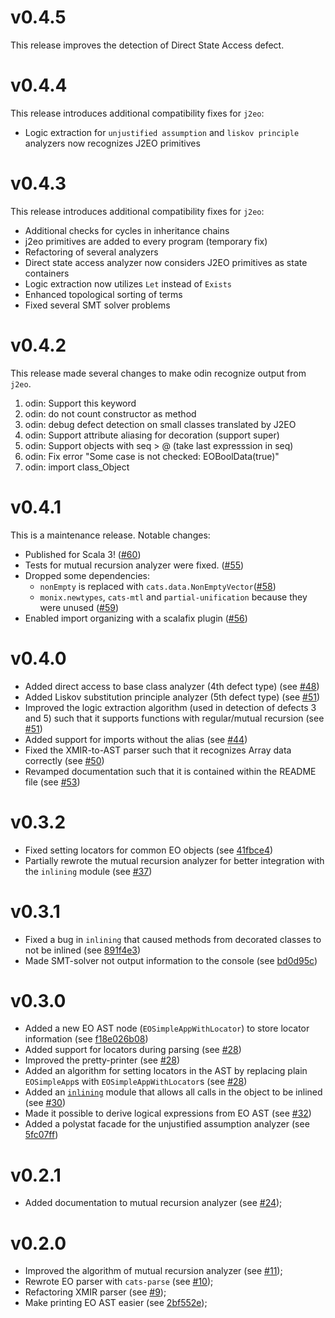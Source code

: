 # v0.4.5
This release improves the detection of Direct State Access defect. 

# v0.4.4
This release introduces additional compatibility fixes for `j2eo`:
- Logic extraction for `unjustified assumption` and `liskov principle` analyzers now recognizes J2EO primitives

# v0.4.3
This release introduces additional compatibility fixes for `j2eo`:
- Additional checks for cycles in inheritance chains
- j2eo primitives are added to every program (temporary fix)
- Refactoring of several analyzers
- Direct state access analyzer now considers J2EO primitives as state containers
- Logic extraction now utilizes `Let` instead of `Exists`
- Enhanced topological sorting of terms
- Fixed several SMT solver problems

# v0.4.2
This release made several changes to make odin recognize output from `j2eo`. 
1. odin: Support this keyword
2. odin: do not count constructor as method
3. odin: debug defect detection on small classes translated by J2EO
4. odin: Support attribute aliasing for decoration (support super)
5. odin: Support objects with seq > @ (take last expresssion in seq)
6. odin: Fix error "Some case is not checked: EOBoolData(true)"
7. odin: import class_Object

# v0.4.1
This is a maintenance release. Notable changes:
- Published for Scala 3! ([#60](https://github.com/polystat/odin/pull/60))
- Tests for mutual recursion analyzer were fixed. ([#55](https://github.com/polystat/odin/pull/55))
- Dropped some dependencies:
  - `nonEmpty` is replaced with `cats.data.NonEmptyVector`([#58](https://github.com/polystat/odin/pull/58))
  - `monix.newtypes`, `cats-mtl` and `partial-unification` because they were unused ([#59](https://github.com/polystat/odin/pull/59))
- Enabled import organizing with a scalafix plugin ([#56](https://github.com/polystat/odin/pull/56))

# v0.4.0
- Added direct access to base class analyzer (4th defect type) (see [#48](https://github.com/polystat/odin/pull/48))
- Added Liskov substitution principle analyzer (5th defect type) (see [#51](https://github.com/polystat/odin/pull/51))
- Improved the logic extraction algorithm (used in detection of defects 3 and 5) such that it supports functions with regular/mutual recursion (see [#51](https://github.com/polystat/odin/pull/51))
- Added support for imports without the alias (see [#44](https://github.com/polystat/odin/pull/44))
- Fixed the XMIR-to-AST parser such that it recognizes Array data correctly (see [#50](https://github.com/polystat/odin/pull/50))
- Revamped documentation such that it is contained within the README file (see [#53](https://github.com/polystat/odin/pull/53))


# v0.3.2
- Fixed setting locators for common EO objects (see [41fbce4](https://github.com/polystat/odin/commit/41fbce4c313b4fc1def41d799d5eb5a422e5e630))
- Partially rewrote the mutual recursion analyzer for better integration with the `inlining` module (see [#37](https://github.com/polystat/odin/pull/37)) 

# v0.3.1
- Fixed a bug in `inlining` that caused methods from decorated classes to not be inlined (see [891f4e3](https://github.com/polystat/odin/commit/891f4e3f4d6d156a1a5e0b6fb92a385eeac6fb79))
- Made SMT-solver not output information to the console (see [bd0d95c](https://github.com/polystat/odin/commit/bd0d95c6d5b11d384ea5b3ae8cea0a97a6257aa0))  

# v0.3.0
- Added a new EO AST node (`EOSimpleAppWithLocator`) to store locator information (see [f18e026b08](<https://github.com/nikololiahim/odin/blob/f18e026b0844904c516b315577619bf4d7c7fabf/core/src/main/scala/org/polystat/odin/core/ast/ast.scala#:~:text=sealed%20case%20class%20EOSimpleAppWithLocator,)%20extends%20EOApp%5BA%5D>)) 
- Added support for locators during parsing (see [#28](https://github.com/polystat/odin/pull/28))
- Improved the pretty-printer (see [#28](https://github.com/polystat/odin/pull/28))
- Added an algorithm for setting locators in the AST by replacing plain `EOSimpleApp`s with `EOSimpleAppWithLocator`s  (see [#28](https://github.com/polystat/odin/pull/28))
- Added an [`inlining`](https://github.com/nikololiahim/odin/tree/b3aeb59dbe4d478fda8a9424cb40ae6e9b39bfb5/analysis/src/main/scala/org/polystat/odin/analysis/inlining) module that allows all calls in the object to be inlined (see [#30](https://github.com/polystat/odin/pull/30))
- Made it possible to derive logical expressions from EO AST (see [#32](https://github.com/polystat/odin/pull/32))
- Added a polystat facade for the unjustified assumption analyzer (see [5fc07ff](https://github.com/polystat/odin/pull/32/commits/5fc07fffe7b044c3673ea15831bea860964924f3)) 

# v0.2.1

- Added documentation to mutual recursion analyzer (see [#24]( https://github.com/polystat/odin/pull/24 ));

# v0.2.0

- Improved the algorithm of mutual recursion analyzer (see [#11]( https://github.com/polystat/odin/pull/11 ));
- Rewrote EO parser with `cats-parse` (see [#10]( https://github.com/polystat/odin/pull/10 ));
- Refactoring XMIR parser (see [#9]( https://github.com/polystat/odin/pull/9 ));
- Make printing EO AST easier (see [2bf552e]( https://github.com/polystat/odin/commit/2bf552e ));
